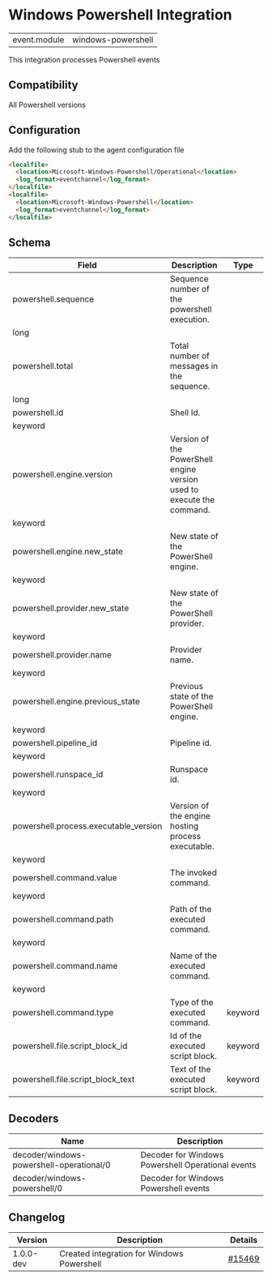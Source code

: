 # Windows Powershell Integration


|   |   |
|---|---|
| event.module | windows-powershell |

This integration processes Powershell events

## Compatibility

All Powershell versions

## Configuration

Add the following stub to the agent configuration file
```html
<localfile>
  <location>Microsoft-Windows-Powershell/Operational</location>
  <log_format>eventchannel</log_format>
</localfile>
<localfile>
  <location>Microsoft-Windows-Powershell</location>
  <log_format>eventchannel</log_format>
</localfile>
```


## Schema

| Field | Description | Type |
|---|---|---|
| powershell.sequence | Sequence number of the powershell execution.
 | long |
| powershell.total | Total number of messages in the sequence.
 | long |
| powershell.id | Shell Id.
 | keyword |
| powershell.engine.version | Version of the PowerShell engine version used to execute the command.
 | keyword |
| powershell.engine.new_state | New state of the PowerShell engine.
 | keyword |
| powershell.provider.new_state | New state of the PowerShell provider.
 | keyword |
| powershell.provider.name | Provider name.
 | keyword |
| powershell.engine.previous_state | Previous state of the PowerShell engine.
 | keyword |
| powershell.pipeline_id | Pipeline id.
 | keyword |
| powershell.runspace_id | Runspace id.
 | keyword |
| powershell.process.executable_version | Version of the engine hosting process executable.
 | keyword |
| powershell.command.value | The invoked command.
 | keyword |
| powershell.command.path | Path of the executed command.
 | keyword |
| powershell.command.name | Name of the executed command.
 | keyword |
| powershell.command.type | Type of the executed command. | keyword |
| powershell.file.script_block_id | Id of the executed script block. | keyword |
| powershell.file.script_block_text | Text of the executed script block. | keyword |
## Decoders

| Name | Description |
|---|---|
| decoder/windows-powershell-operational/0 | Decoder for Windows Powershell Operational events |
| decoder/windows-powershell/0 | Decoder for Windows Powershell events |
## Changelog

| Version | Description | Details |
|---|---|---|
| 1.0.0-dev | Created integration for Windows Powershell | [#15469](#) |
